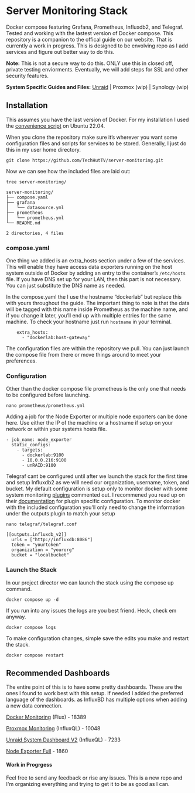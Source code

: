 # Server Monitoring Stack
Docker compose featuring Grafana, Prometheus, Influxdb2, and Telegraf. Tested and working with the lastest version of Docker compose. This repository is a companion to the offical guide on our website. That is currently a work in progress. This is designed to be envolving repo as I add services and figure out better way to do this. 

**Note:** This is not a secure way to do this. ONLY use this in closed off, private testing enviorments. Eventually, we will add steps for SSL and other security features.

**System Specific Guides and Files:** [Unraid](https://github.com/TechHutTV/server-monitoring/tree/main/unraid) | Proxmox (wip) | Synology (wip)

## Installation
This assumes you have the last version of Docker. For my installation I used the [convenience script](https://docs.docker.com/engine/install/ubuntu/#install-using-the-convenience-script) on Ubuntu 22.04.

When you clone the repository make sure it’s wherever you want some configuration files and scripts for services to be stored. Generally, I just do this in my user home directory.

```git clone https://github.com/TechHutTV/server-monitoring.git```

Now we can see how the included files are laid out:

```
tree server-monitoring/

server-monitoring/
├── compose.yaml
├── grafana
│   └── datasource.yml
├── prometheus
│   └── prometheus.yml
└── README.md

2 directories, 4 files
```
### compose.yaml
One thing we added is an extra_hosts section under a few of the services. This will enable they have access data exporters running on the host system outside of Docker by adding an entry to the container’s ```/etc/hosts``` file. If you have DNS set up for your LAN, then this part is not necessary. You can just substitute the DNS name as needed.

In the compose.yaml the I use the hostname “dockerlab” but replace this with yours throughout the guide. The important thing to note is that the data will be tagged with this name inside Prometheus as the machine name, and if you change it later, you’ll end up with multiple entries for the same machine. To check your hostname just run ```hostname``` in your terminal.
```
    extra_hosts:
      - "dockerlab:host-gateway"
```
The configuration files are within the repository we pull. You can just launch the compose file from there or move things around to meet your preferences.

### Configuration
Other than the docker compose file prometheus is the only one that needs to be configured before launching. 

```nano prometheus/prometheus.yml```

Adding a job for the Node Exporter or multiple node exporters can be done here. Use either the IP of the machine or a hostname if setup on your network or within your systems hosts file.

```
- job_name: node_exporter
  static_configs:
    - targets:
      - dockerlab:9100
      - 10.0.0.216:9100
      - unRAID:9100
```

Telegraf cant be configured until after we launch the stack for the first time and setup Influxdb2 as we will need our organization, username, token, and bucket. My default configuration is setup only to monitor docker with some system monitoring [plugins](https://docs.influxdata.com/telegraf/v1/plugins/) commented out. I recommened you read up on their [documentation](https://docs.influxdata.com/telegraf/v1/get-started/) for plugin specific configuration. To monitor docker with the included configuration you'll only need to change the information under the outputs plugin to match your setup
```
nano telegraf/telegraf.conf
```

```
[[outputs.influxdb_v2]]
  urls = ["http://influxdb:8086"]
  token = "yourtoken"
  organization = "yourorg"
  bucket = "localbucket"
```
### Launch the Stack

In our project director we can launch the stack using the compose up command.
```
docker compose up -d
```
If you run into any issues the logs are you best friend. Heck, check em anyway.
```
docker compose logs
```
To make configuration changes, simple save the edits you make and restart the stack.
```
docker compose restart
```

## Recommended Dashboards

The entire point of this is to have some pretty dashboards. These are the ones I found to work best with this setup. If needed I added the preferred language of the dashboards. as InfluxBD has multiple options when adding a new data connection.

[Docker Monitoring](https://grafana.com/grafana/dashboards/18389-influxdb-2-x-telegraf-docker-dashboard/) (Flux) - 18389

[Proxmox Monitoring](https://grafana.com/grafana/dashboards/10048-proxmox/) (InfluxQL) - 10048

[Unraid System Dashboard V2](https://grafana.com/grafana/dashboards/7233-unraid-system-dashboard-v2/) (InfluxQL) - 7233

[Node Exporter Full](https://grafana.com/grafana/dashboards/1860-node-exporter-full/) - 1860

#### Work in Progrgess
Feel free to send any feedback or rise any issues. This is a new repo and I'm organizing everything and trying to get it to be as good as I can.
